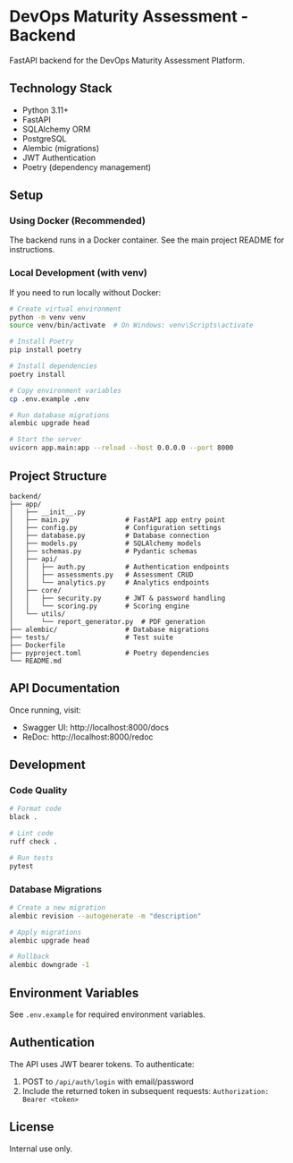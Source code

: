 # DevOps Maturity Assessment - Backend

FastAPI backend for the DevOps Maturity Assessment Platform.

## Technology Stack

- Python 3.11+
- FastAPI
- SQLAlchemy ORM
- PostgreSQL
- Alembic (migrations)
- JWT Authentication
- Poetry (dependency management)

## Setup

### Using Docker (Recommended)

The backend runs in a Docker container. See the main project README for instructions.

### Local Development (with venv)

If you need to run locally without Docker:

```bash
# Create virtual environment
python -m venv venv
source venv/bin/activate  # On Windows: venv\Scripts\activate

# Install Poetry
pip install poetry

# Install dependencies
poetry install

# Copy environment variables
cp .env.example .env

# Run database migrations
alembic upgrade head

# Start the server
uvicorn app.main:app --reload --host 0.0.0.0 --port 8000
```

## Project Structure

```
backend/
├── app/
│   ├── __init__.py
│   ├── main.py              # FastAPI app entry point
│   ├── config.py            # Configuration settings
│   ├── database.py          # Database connection
│   ├── models.py            # SQLAlchemy models
│   ├── schemas.py           # Pydantic schemas
│   ├── api/
│   │   ├── auth.py          # Authentication endpoints
│   │   ├── assessments.py   # Assessment CRUD
│   │   └── analytics.py     # Analytics endpoints
│   ├── core/
│   │   ├── security.py      # JWT & password handling
│   │   └── scoring.py       # Scoring engine
│   └── utils/
│       └── report_generator.py  # PDF generation
├── alembic/                 # Database migrations
├── tests/                   # Test suite
├── Dockerfile
├── pyproject.toml           # Poetry dependencies
└── README.md
```

## API Documentation

Once running, visit:
- Swagger UI: http://localhost:8000/docs
- ReDoc: http://localhost:8000/redoc

## Development

### Code Quality

```bash
# Format code
black .

# Lint code
ruff check .

# Run tests
pytest
```

### Database Migrations

```bash
# Create a new migration
alembic revision --autogenerate -m "description"

# Apply migrations
alembic upgrade head

# Rollback
alembic downgrade -1
```

## Environment Variables

See `.env.example` for required environment variables.

## Authentication

The API uses JWT bearer tokens. To authenticate:

1. POST to `/api/auth/login` with email/password
2. Include the returned token in subsequent requests: `Authorization: Bearer <token>`

## License

Internal use only.
